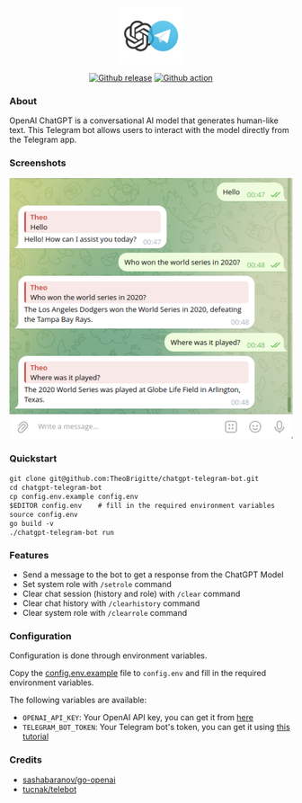 <p align="center">
    <img src="assets/openai-telegram-logo.webp" alt="OpenAI Telegram logo" height="100px">
</p>

<p align="center">
  <a href="https://github.com/TheoBrigitte/chatgpt-telegram-bot/releases"><img src="https://img.shields.io/github/release/TheoBrigitte/chatgpt-telegram-bot.svg" alt="Github release"></a>
  <a href="https://github.com/TheoBrigitte/chatgpt-telegram-bot/actions/workflows/build.yml"><img src="https://github.com/TheoBrigitte/chatgpt-telegram-bot/actions/workflows/build.yml/badge.svg" alt="Github action"></a>
</p>


### About

OpenAI ChatGPT is a conversational AI model that generates human-like text. This Telegram bot allows users to interact with the model directly from the Telegram app.

### Screenshots

<p align="center">
    <img src="assets/chat-example.png" alt="Chat example screenshot">
</p>

### Quickstart

```
git clone git@github.com:TheoBrigitte/chatgpt-telegram-bot.git
cd chatgpt-telegram-bot
cp config.env.example config.env
$EDITOR config.env    # fill in the required environment variables
source config.env
go build -v
./chatgpt-telegram-bot run
```

### Features

- Send a message to the bot to get a response from the ChatGPT Model
- Set system role with `/setrole` command
- Clear chat session (history and role) with `/clear` command
- Clear chat history with `/clearhistory` command
- Clear system role with `/clearrole` command

### Configuration

Configuration is done through environment variables.

Copy the [config.env.example](config.env.example) file to `config.env` and fill in the required environment variables.

The following variables are available:

- `OPENAI_API_KEY`: Your OpenAI API key, you can get it from [here](https://platform.openai.com/account/api-keys)
- `TELEGRAM_BOT_TOKEN`: Your Telegram bot's token, you can get it using [this tutorial](https://core.telegram.org/bots/tutorial#obtain-your-bot-token)

### Credits

- [sashabaranov/go-openai](https://github.com/sashabaranov/go-openai)
- [tucnak/telebot](https://github.com/tucnak/telebot)

